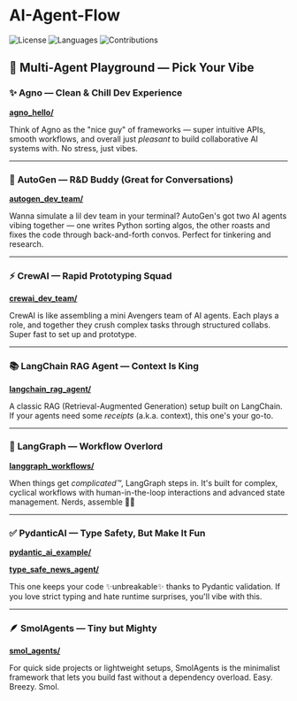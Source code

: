 # AI-Agent-Flow

![License](https://img.shields.io/github/license/tdiprima/OpenAI-Cookbook)
![Languages](https://img.shields.io/github/languages/top/tdiprima/OpenAI-Cookbook)
![Contributions](https://img.shields.io/badge/contributions-welcome-brightgreen)

## 🧠 Multi-Agent Playground — Pick Your Vibe

### ✨ **Agno** — Clean & Chill Dev Experience

**[agno_hello/](./src/agno_hello/)**

Think of Agno as the "nice guy" of frameworks — super intuitive APIs, smooth workflows, and overall just *pleasant* to build collaborative AI systems with. No stress, just vibes.

---

### 💬 **AutoGen** — R&D Buddy (Great for Conversations)

**[autogen\_dev_team/](./src/autogen_dev_team/)**

Wanna simulate a lil dev team in your terminal? AutoGen's got two AI agents vibing together — one writes Python sorting algos, the other roasts and fixes the code through back-and-forth convos. Perfect for tinkering and research.

---

### ⚡ **CrewAI** — Rapid Prototyping Squad

**[crewai\_dev_team/](./src/crewai_stock_alert_system/)**

CrewAI is like assembling a mini Avengers team of AI agents. Each plays a role, and together they crush complex tasks through structured collabs. Super fast to set up and prototype.

---

### 📚 **LangChain RAG Agent** — Context Is King

**[langchain\_rag_agent/](./src/langchain_rag_agent/)**

A classic RAG (Retrieval-Augmented Generation) setup built on LangChain. If your agents need some *receipts* (a.k.a. context), this one's your go-to.

---

### 🔁 **LangGraph** — Workflow Overlord

**[langgraph_workflows/](./src/langgraph_branching_agent/)**

When things get *complicated™*, LangGraph steps in. It's built for complex, cyclical workflows with human-in-the-loop interactions and advanced state management. Nerds, assemble 🧑‍💻

---

### ✅ **PydanticAI** — Type Safety, But Make It Fun

**[pydantic\_ai_example/](./src/pydantic_ai_example/)**

**[type\_safe_news_agent/](./src/type_safe_news_agent/)**

This one keeps your code ✨unbreakable✨ thanks to Pydantic validation. If you love strict typing and hate runtime surprises, you'll vibe with this.

---

### 🪶 **SmolAgents** — Tiny but Mighty

**[smol_agents/](./src/smolagents_hello/)**

For quick side projects or lightweight setups, SmolAgents is the minimalist framework that lets you build fast without a dependency overload. Easy. Breezy. Smol.

<br>

